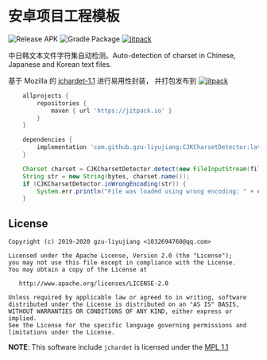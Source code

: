 # 安卓项目工程模板

![Release APK](https://github.com/gzu-liyujiang/CJKCharsetDetector/workflows/Release%20APK/badge.svg)
![Gradle Package](https://github.com/gzu-liyujiang/CJKCharsetDetector/workflows/Gradle%20Package/badge.svg)
[![jitpack](https://jitpack.io/v/gzu-liyujiang/CJKCharsetDetector.svg)](https://jitpack.io/#gzu-liyujiang/CJKCharsetDetector)

中日韩文本文件字符集自动检测。Auto-detection of charset in Chinese, Japanese and Korean text files.

基于 Mozilla 的 [jchardet-1.1](http://jchardet.sourceforge.net) 进行易用性封装， 并打包发布到 [![jitpack](https://jitpack.io/v/gzu-liyujiang/CJKCharsetDetector.svg)](https://jitpack.io/#gzu-liyujiang/CJKCharsetDetector)

```groovy
	allprojects {
		repositories {
			maven { url 'https://jitpack.io' }
		}
	}

	dependencies {
	    implementation 'com.github.gzu-liyujiang:CJKCharsetDetector:latest.version'
	}
```
```groovy
    Charset charset = CJKCharsetDetector.detect(new FileInputStream(file));
    String str = new String(bytes, charset.name());
    if (CJKCharsetDetector.inWrongEncoding(str)) {
        System.err.println("File was loaded using wrong encoding: " + charset.name());
    }
```
## License

```text
Copyright (c) 2019-2020 gzu-liyujiang <1032694760@qq.com>

Licensed under the Apache License, Version 2.0 (the "License");
you may not use this file except in compliance with the License.
You may obtain a copy of the License at

   http://www.apache.org/licenses/LICENSE-2.0

Unless required by applicable law or agreed to in writing, software
distributed under the License is distributed on an "AS IS" BASIS,
WITHOUT WARRANTIES OR CONDITIONS OF ANY KIND, either express or implied.
See the License for the specific language governing permissions and
limitations under the License.
```
**NOTE**: This software include `jchardet` is licensed under the [MPL 1.1](http://www.mozilla.org/MPL/)
